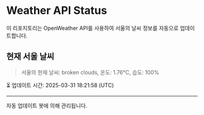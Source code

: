 
# Weather API Status

이 리포지토리는 OpenWeather API를 사용하여 서울의 날씨 정보를 자동으로 업데이트합니다.

## 현재 서울 날씨
> 서울의 현재 날씨: broken clouds, 온도: 1.76°C, 습도: 100%

⏳ 업데이트 시간: 2025-03-31 18:21:58 (UTC)

---
자동 업데이트 봇에 의해 관리됩니다.

